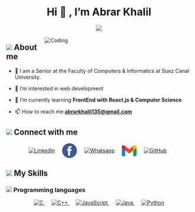 
<h1 align='center'>Hi 👋 , I’m Abrar Khalil</h1> 

<p align="center">
  <img src="https://readme-typing-svg.demolab.com/?lines=I+am+a+Computer+Scinece+student;Web+Develober;Comptative+programming;Software+Engineering;&font=Fira%20Code&center=true&size=30&width=600&height=150&duration=4000&pause=1000">
</p>
<img align="right" alt="Coding" width="400" src="https://i.pinimg.com/originals/e8/f4/53/e8f453469a3ec97ecd354df465d73913.gif">

## <img src = "https://i.pinimg.com/originals/3f/7e/4e/3f7e4eff7c96e9fe4b8b4b1ff3f7bdb5.gif" width = 6.5%> About me
- 🔭 I am a Senior at the Faculty of Computers & Informatics at Suez Canal University.
  
- 👀 I’m interested in web development
  
- 🌱 I’m currently learning **FrontEnd with React.js & Computer Science**
  
- 📫 How to reach me **abrarkhalil135@gmail.com**


## <img src="https://github.com/7oSkaaa/7oSkaaa/blob/main/Images/Connect-with-me.gif?raw=true" width="10%"> Connect with me
<p align="center">
  <a href='https://www.linkedin.com/in/abrarkhalil26/' target='_blank'><img  height="40" width="40" align="center" src='https://static-00.iconduck.com/assets.00/linkedin-icon-1024x1024-net2o24e.png' alt='LinkedIn'/></a>&nbsp;&nbsp;&nbsp;&nbsp;
  <a href='https://www.facebook.com/basma.star.789/' target='_blank'><img  height="40" width="40" align="center" src='https://github.com/AbrarKhalil26/AbrarKhalil26/blob/main/images/facebook.png' alt='Facebook'/></a>&nbsp;&nbsp;&nbsp;&nbsp;
  <a href='' target='_blank'><img  height="40" width="40" align="center" src='https://upload.wikimedia.org/wikipedia/commons/thumb/6/6b/WhatsApp.svg/767px-WhatsApp.svg.png' alt='Whatsapp'/></a>&nbsp;&nbsp;&nbsp;&nbsp;
  <a href='mailto:abrarkhalil135@gmail.com' target='_blank'><img  height="40" width="40" align="center" src='https://github.com/AbrarKhalil26/AbrarKhalil26/blob/main/images/gmail.png' alt='Gmail'/></a>&nbsp;&nbsp;&nbsp;&nbsp;
    <a href='https://github.com/AbrarKhalil26' target='_blank'><img  height="40" width="40" align="center" src='https://static-00.iconduck.com/assets.00/github-icon-2048x1988-jzvzcf2t.png' alt='GitHub'/></a>&nbsp;&nbsp;
</p>

## <img src="https://media2.giphy.com/media/QssGEmpkyEOhBCb7e1/giphy.gif?cid=ecf05e47a0n3gi1bfqntqmob8g9aid1oyj2wr3ds3mg700bl&rid=giphy.gif" width ="3%"> My Skills
### <img src = "https://github.com/7oSkaaa/7oSkaaa/blob/main/Images/Programming_Languages.gif?raw=true" width=5%> Programming languages
<p align="center"> 
  <a href="https://www.cprogramming.com/" target="_blank"> 
    <img width="96" alt="C" src="https://e7.pngegg.com/pngimages/724/306/png-clipart-c-logo-c-programming-language-icon-letter-c-blue-logo-thumbnail.png">
  </a> 
  &emsp;
  <a href="https://www.w3schools.com/cpp/" target="_blank"> 
    <img width="96" alt="C++" src="https://techstack-generator.vercel.app/cpp-icon.svg">
  </a> 
  &emsp;
  <a href="https://developer.mozilla.org/en-US/docs/Web/JavaScript" target="_blank"> 
     <img width="96" alt="JavaScript" src="https://techstack-generator.vercel.app/js-icon.svg">
   </a>
  &emsp;
  <a href="https://www.java.com" target="_blank"> 
    <img width="96" alt="Java" src="https://github.com/AbrarKhalil26/AbrarKhalil26/assets/102384647/82af49f5-7920-4b17-b67d-cf7dafdfe36e">
  </a>
  &emsp;
   <a href="https://www.python.org" target="_blank">
    <img width="96" alt="Python" src="https://techstack-generator.vercel.app/python-icon.svg">
  </a>
</p>

